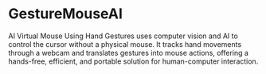 # GestureMouseAI
AI Virtual Mouse Using Hand Gestures uses computer vision and AI to control the cursor without a physical mouse. It tracks hand movements through a webcam and translates gestures into mouse actions, offering a hands-free, efficient, and portable solution for human-computer interaction.
